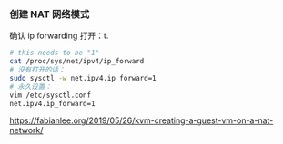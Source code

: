 



### 创建  NAT 网络模式

确认 ip forwarding 打开：t.

```sh
# this needs to be "1"
cat /proc/sys/net/ipv4/ip_forward
# 没有打开的话：
sudo sysctl -w net.ipv4.ip_forward=1
# 永久设置：
vim /etc/sysctl.conf
net.ipv4.ip_forward=1
```

https://fabianlee.org/2019/05/26/kvm-creating-a-guest-vm-on-a-nat-network/